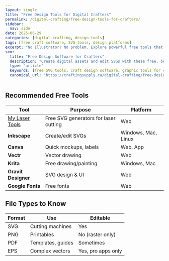 ```yaml
---
layout: single
title: "Free Design Tools for Digital Crafters"
permalink: /digital-crafting/free-design-tools-for-crafters/
sidebar:
  nav: side
date: 2025-06-29
categories: [digital-crafting, design-tools]
tags: [free craft software, SVG tools, design platforms]
excerpt: "No Illustrator? No problem. Explore powerful free tools that help crafters create, edit, and export SVGs and digital assets."
seo:
  title: "Free Design Software for Crafters"
  description: "Create digital assets and edit SVGs with these free, beginner-friendly tools. Ideal for Cricut, Silhouette, and laser users."
  type: "article"
  keywords: [free SVG tools, craft design software, graphic tools for crafters]
  canonical_url: "https://craftingsupply.ca/digital-crafting/free-design-tools-for-crafters/"
---
```


## Recommended Free Tools

| Tool | Purpose | Platform |
|------|---------|----------|
| <a href="https://mylasertools.com" target="_blank" rel="noopener noreferrer">My Laser Tools</a> | Free SVG generators for laser cutting | Web |
| **Inkscape** | Create/edit SVGs | Windows, Mac, Linux |
| **Canva** | Quick mockups, labels | Web, App |
| **Vectr** | Vector drawing | Web |
| **Krita** | Free drawing/painting | Windows, Mac |
| **Gravit Designer** | SVG design & UI | Web |
| **Google Fonts** | Free fonts | Web |

## File Types to Know

| Format | Use | Editable |
|--------|-----|----------|
| SVG | Cutting machines | Yes |
| PNG | Printables | No (raster only) |
| PDF | Templates, guides | Sometimes |
| EPS | Complex vectors | Yes, pro apps only |
